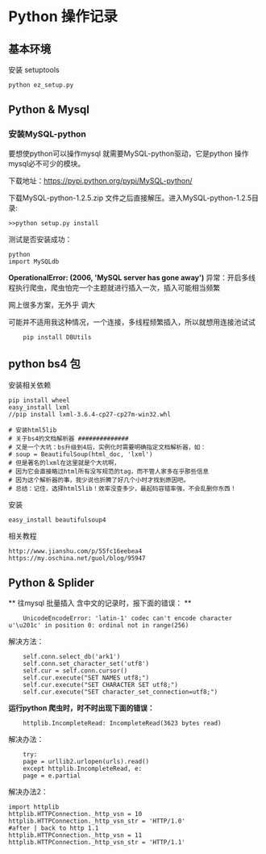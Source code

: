 # Python 操作记录

## 基本环境

安装 setuptools

	python ez_setup.py


## Python & Mysql

### 安装MySQL-python

要想使python可以操作mysql 就需要MySQL-python驱动，它是python 操作mysql必不可少的模块。

下载地址：https://pypi.python.org/pypi/MySQL-python/

下载MySQL-python-1.2.5.zip 文件之后直接解压。进入MySQL-python-1.2.5目录:

	>>python setup.py install

测试是否安装成功：

	python
	import MySQLdb

**OperationalError: (2006, 'MySQL server has gone away')**
异常：开启多线程执行爬虫，爬虫怕完一个主题就进行插入一次，插入可能相当频繁

网上很多方案，无外乎 调大

可能并不适用我这种情况，一个连接，多线程频繁插入，所以就想用连接池试试

		pip install DBUtils

## python  bs4 包

安装相关依赖

	pip install wheel
	easy_install lxml
	//pip install lxml-3.6.4-cp27-cp27m-win32.whl

	# 安装html5lib
	# 关于bs4的文档解析器 ##############
    # 又是一个大坑：bs升级到4后，实例化时需要明确指定文档解析器，如：
    # soup = BeautifulSoup(html_doc, 'lxml')
    # 但是著名的lxml在这里就是个大坑啊，
    # 因为它会直接略过html所有没写规范的tag，而不管人家多在乎那些信息
    # 因为这个解析器的事，我少说也折腾了好几个小时才找到原因吧。
    # 总结：记住，选择html5lib！效率没查多少，最起码容错率强，不会乱删你东西！


安装

	easy_install beautifulsoup4

相关教程

	http://www.jianshu.com/p/55fc16eebea4
	https://my.oschina.net/guol/blog/95947

## Python & Splider

** 往mysql 批量插入 含中文的记录时，报下面的错误： **

		UnicodeEncodeError: 'latin-1' codec can't encode character u'\u201c' in position 0: ordinal not in range(256)

解决方法：

		self.conn.select_db('ark1')
		self.conn.set_character_set('utf8')
		self.cur = self.conn.cursor()
		self.cur.execute("SET NAMES utf8;")
		self.cur.execute("SET CHARACTER SET utf8;")
		self.cur.execute("SET character_set_connection=utf8;")

**运行python 爬虫时，时不时出现下面的错误：**

		httplib.IncompleteRead: IncompleteRead(3623 bytes read)

解决办法：

		try:
		page = urllib2.urlopen(urls).read()
		except httplib.IncompleteRead, e:
		page = e.partial

解决办法2：

	import httplib
	httplib.HTTPConnection._http_vsn = 10
	httplib.HTTPConnection._http_vsn_str = 'HTTP/1.0'
	#after | back to http 1.1
	httplib.HTTPConnection._http_vsn = 11
	httplib.HTTPConnection._http_vsn_str = 'HTTP/1.1'
